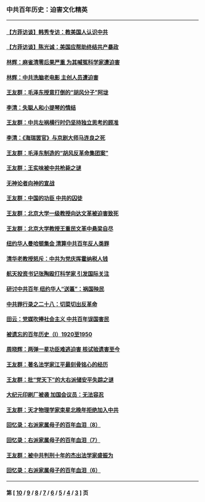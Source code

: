 ### 中共百年历史：迫害文化精英
---
#### [【方菲访谈】韩秀专访：教美国人认识中共](../../pages/nf1176111/n13821310.md?12250430) 
#### [【方菲访谈】陈光诚：美国应帮助终结共产暴政](../../pages/nf1176111/n13759521.md?12250430) 
#### [林辉：麻雀清零后果严重 为其喊冤科学家遭迫害](../../pages/nf1176111/n13746900.md?12250430) 
#### [林辉：中共洗脑老电影 主创人员遭迫害](../../pages/nf1176111/n13699437.md?12250430) 
#### [王友群：毛泽东授意打倒的“胡风分子”阿垅](../../pages/nf1176111/n13592541.md?12250430) 
#### [李清：失聪人和小提琴的情结](../../pages/nf1176111/n13459280.md?12250430) 
#### [王友群：中共左祸横行时仍坚持独立思考的顾准](../../pages/nf1176111/n13444722.md?12250430) 
#### [李清：《海瑞罢官》与京剧大师马连良之死](../../pages/nf1176111/n13412316.md?12250430) 
#### [王友群：毛泽东制造的“胡风反革命集团案”](../../pages/nf1176111/n13324909.md?12250430) 
#### [王友群：王实味被中共枪毙之谜](../../pages/nf1176111/n13307502.md?12250430) 
#### [无神论者向神的宣战](../../pages/nf1176111/n13281535.md?12250430) 
#### [王友群：中国的功臣 中共的囚徒](../../pages/nf1176111/n13291790.md?12250430) 
#### [王友群：北京大学一级教授向达文革被迫害致死](../../pages/nf1176111/n13150966.md?12250430) 
#### [王友群：北京大学教授王重民文革中悬梁自尽](../../pages/nf1176111/n13084645.md?12250430) 
#### [纽约华人曼哈顿集会 清算中共百年反人类罪](../../pages/nf1176111/n13084157.md?12250430) 
#### [清华老教授怒斥：中共为党庆挥霍纳税人钱](../../pages/nf1176111/n13071430.md?12250430) 
#### [航天投资书记张陶殴打科学家 引发国际关注](../../pages/nf1176111/n13069132.md?12250430) 
#### [研讨中共百年 纽约华人“送匾”：祸国殃民](../../pages/nf1176111/n13057367.md?12250430) 
#### [中共罪行录之二十八：切菜切出反革命](../../pages/nf1176111/n13030600.md?12250430) 
#### [田云：党媒吹捧社会主义 中共百年误国害民](../../pages/nf1176111/n13006682.md?12250430) 
#### [被遗忘的百年历史（I）1920至1950](../../pages/nf1176111/n12986411.md?12250430) 
#### [周晓辉：两弹一星功臣难逃迫害 核试验遗害至今](../../pages/nf1176111/n12974997.md?12250430) 
#### [王友群：著名法学家江平最刻骨铭心的经历](../../pages/nf1176111/n12970787.md?12250430) 
#### [王友群：批“党天下”的大右派储安平失踪之谜](../../pages/nf1176111/n12954229.md?12250430) 
#### [大纪元印刷厂被袭 加国会议员：无法容忍](../../pages/nf1176111/n12883028.md?12250430) 
#### [王友群：天才物理学家束星北晚年拒绝加入中共](../../pages/nf1176111/n12792913.md?12250430) 
#### [回忆录：右派家属母子的百年血泪（8）](../../pages/nf1176111/n12706196.md?12250430) 
#### [回忆录：右派家属母子的百年血泪（7）](../../pages/nf1176111/n12706191.md?12250430) 
#### [王友群：被中共判刑十年的杰出法学家盛振为](../../pages/nf1176111/n12706141.md?12250430) 
#### [回忆录：右派家属母子的百年血泪（6）](../../pages/nf1176111/n12698863.md?12250430) 

---
#### 第 [ [10](./10.md?12250430) / [9](./9.md?12250430) / [8](./8.md?12250430) / [7](./7.md?12250430) / [6](./6.md?12250430) / [5](./5.md?12250430) / [4](./4.md?12250430) / [3](./3.md?12250430) ] 页

